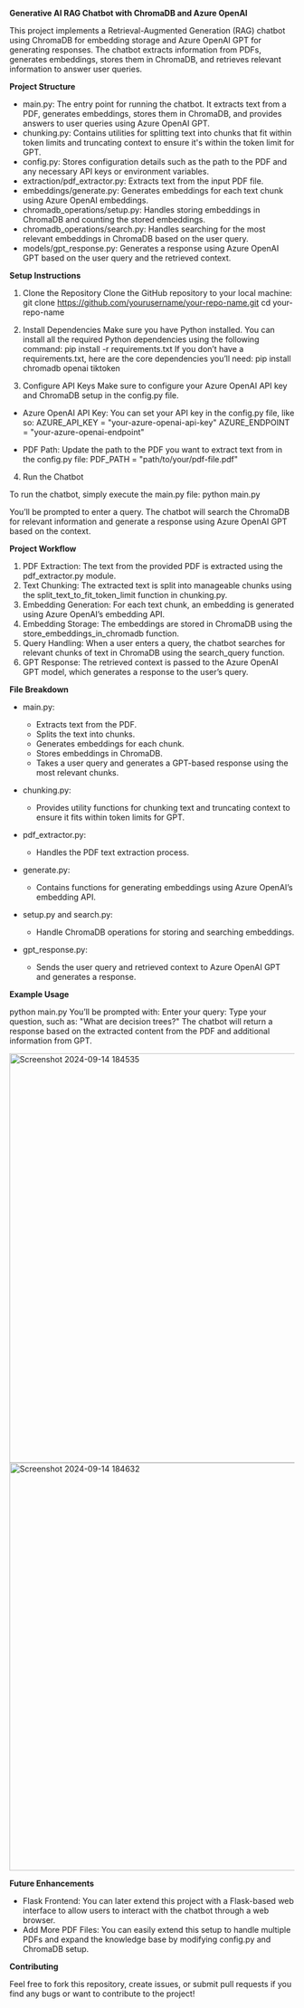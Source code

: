 **Generative AI RAG Chatbot with ChromaDB and Azure OpenAI**

This project implements a Retrieval-Augmented Generation (RAG) chatbot using ChromaDB for embedding storage and Azure OpenAI GPT for generating responses. The chatbot extracts information from PDFs, generates embeddings, stores them in ChromaDB, and retrieves relevant information to answer user queries.

**Project Structure**

- main.py: The entry point for running the chatbot. It extracts text from a PDF, generates embeddings, stores them in ChromaDB, and provides answers to user queries using Azure OpenAI GPT.
- chunking.py: Contains utilities for splitting text into chunks that fit within token limits and truncating context to ensure it's within the token limit for GPT.
- config.py: Stores configuration details such as the path to the PDF and any necessary API keys or environment variables.
- extraction/pdf_extractor.py: Extracts text from the input PDF file.
- embeddings/generate.py: Generates embeddings for each text chunk using Azure OpenAI embeddings.
- chromadb_operations/setup.py: Handles storing embeddings in ChromaDB and counting the stored embeddings.
- chromadb_operations/search.py: Handles searching for the most relevant embeddings in ChromaDB based on the user query.
- models/gpt_response.py: Generates a response using Azure OpenAI GPT based on the user query and the retrieved context.

**Setup Instructions**

1. Clone the Repository
Clone the GitHub repository to your local machine:
git clone https://github.com/yourusername/your-repo-name.git
cd your-repo-name

2. Install Dependencies
Make sure you have Python installed. You can install all the required Python dependencies using the following command:
pip install -r requirements.txt
If you don’t have a requirements.txt, here are the core dependencies you’ll need:
pip install chromadb openai tiktoken

3. Configure API Keys
Make sure to configure your Azure OpenAI API key and ChromaDB setup in the config.py file.

- Azure OpenAI API Key: You can set your API key in the config.py file, like so:
AZURE_API_KEY = "your-azure-openai-api-key"
AZURE_ENDPOINT = "your-azure-openai-endpoint"

- PDF Path: Update the path to the PDF you want to extract text from in the config.py file:
PDF_PATH = "path/to/your/pdf-file.pdf"

4. Run the Chatbot

To run the chatbot, simply execute the main.py file:
python main.py

You’ll be prompted to enter a query. The chatbot will search the ChromaDB for relevant information and generate a response using Azure OpenAI GPT based on the context.

**Project Workflow**

1. PDF Extraction: The text from the provided PDF is extracted using the pdf_extractor.py module.
2. Text Chunking: The extracted text is split into manageable chunks using the split_text_to_fit_token_limit function in chunking.py.
3. Embedding Generation: For each text chunk, an embedding is generated using Azure OpenAI’s embedding API.
4. Embedding Storage: The embeddings are stored in ChromaDB using the store_embeddings_in_chromadb function.
5. Query Handling: When a user enters a query, the chatbot searches for relevant chunks of text in ChromaDB using the search_query function.
6. GPT Response: The retrieved context is passed to the Azure OpenAI GPT model, which generates a response to the user’s query.

**File Breakdown**

- main.py: 
  - Extracts text from the PDF.
  - Splits the text into chunks.
  - Generates embeddings for each chunk.
  - Stores embeddings in ChromaDB.
  - Takes a user query and generates a GPT-based response using the most relevant chunks.

- chunking.py: 
  - Provides utility functions for chunking text and truncating context to ensure it fits within token limits for GPT.

- pdf_extractor.py: 
  - Handles the PDF text extraction process.

- generate.py: 
  - Contains functions for generating embeddings using Azure OpenAI’s embedding API.

- setup.py and search.py: 
  - Handle ChromaDB operations for storing and searching embeddings.

- gpt_response.py: 
  - Sends the user query and retrieved context to Azure OpenAI GPT and generates a response.

**Example Usage**

python main.py
You’ll be prompted with:
Enter your query:
Type your question, such as: "What are decision trees?"
The chatbot will return a response based on the extracted content from the PDF and additional information from GPT.

<img width="724" alt="Screenshot 2024-09-14 184535" src="https://github.com/user-attachments/assets/fa490ec3-1fb8-4349-8feb-eb1e2dd908f3">

<img width="721" alt="Screenshot 2024-09-14 184632" src="https://github.com/user-attachments/assets/b38a2447-d41b-4266-b6e3-55b84b3ff78e">



**Future Enhancements**

- Flask Frontend: You can later extend this project with a Flask-based web interface to allow users to interact with the chatbot through a web browser.
- Add More PDF Files: You can easily extend this setup to handle multiple PDFs and expand the knowledge base by modifying config.py and ChromaDB setup.

**Contributing**

Feel free to fork this repository, create issues, or submit pull requests if you find any bugs or want to contribute to the project!
